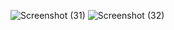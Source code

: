 ![Screenshot (31)](https://github.com/user-attachments/assets/164be789-cb77-4f43-b61b-0ca0786c0d55)
![Screenshot (32)](https://github.com/user-attachments/assets/6ecc8cc1-6829-40d0-b7f7-1511d3ab324d)

